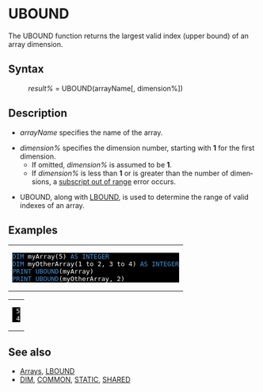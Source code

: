 <style>pre.codeide, pre.outputfixed, .outputcrt0 { background-color: #000 !important; color: #FFF !important; }</style><!DOCTYPE html>
<html class="client-nojs" dir="ltr" lang="en">
<head>
<title>UBOUND - QB64 Phoenix Edition Wiki</title>
</head>
<body class="mediawiki ltr sitedir-ltr mw-hide-empty-elt ns-0 ns-subject page-UBOUND rootpage-UBOUND skin-vector action-view skin-vector-legacy vector-feature-language-in-header-enabled vector-feature-language-in-main-page-header-disabled vector-feature-language-alert-in-sidebar-disabled vector-feature-sticky-header-disabled vector-feature-sticky-header-edit-disabled vector-feature-table-of-contents-disabled vector-feature-visual-enhancement-next-disabled">
<div class="mw-body" id="content" role="main">
<a id="top"></a>
<h1 class="firstHeading mw-first-heading" id="firstHeading"><span class="mw-page-title-main">UBOUND</span></h1>
<div class="vector-body" id="bodyContent">
<div class="mw-body-content mw-content-ltr" dir="ltr" id="mw-content-text" lang="en"><div class="mw-parser-output"><p>The <a class="mw-selflink selflink">UBOUND</a> function returns the largest valid index (upper bound) of an array dimension.
</p>
<h2><span class="mw-headline" id="Syntax">Syntax</span></h2>
<dl><dd><i>result%</i> = <a class="mw-selflink selflink">UBOUND</a>(arrayName[, dimension%])</dd></dl>
<p>
</p>
<h2><span class="mw-headline" id="Description">Description</span></h2>
<ul><li><i>arrayName</i> specifies the name of the array.</li></ul>
<ul><li><i>dimension%</i> specifies the dimension number, starting with <b>1</b> for the first dimension.
<ul><li>If omitted, <i>dimension%</i> is assumed to be <b>1</b>.</li>
<li>If <i>dimension%</i> is less than <b>1</b> or is greater than the number of dimensions, a <a href="ERROR_Codes" title="ERROR Codes">subscript out of range</a> error occurs.</li></ul></li></ul>
<ul><li><a class="mw-selflink selflink">UBOUND</a>, along with <a href="LBOUND" title="LBOUND">LBOUND</a>, is used to determine the range of valid indexes of an array.</li></ul>
<p>
</p>
<h2><span class="mw-headline" id="Examples">Examples</span></h2>
<table cellpadding="15px" width="100%">
<tbody><tr>
<td><pre class="codeide"><a href="DIM" title="DIM"><span style="color:#4593D8;">DIM</span></a> myArray(5) <a href="AS" title="AS"><span style="color:#4593D8;">AS</span></a> <a href="INTEGER" title="INTEGER"><span style="color:#4593D8;">INTEGER</span></a>
<a href="DIM" title="DIM"><span style="color:#4593D8;">DIM</span></a> myOtherArray(1 to 2, 3 to 4) <a href="AS" title="AS"><span style="color:#4593D8;">AS</span></a> <a href="INTEGER" title="INTEGER"><span style="color:#4593D8;">INTEGER</span></a>
<a href="PRINT" title="PRINT"><span style="color:#4593D8;">PRINT</span></a> <a class="mw-selflink selflink"><span style="color:#4593D8;">UBOUND</span></a>(myArray)
<a href="PRINT" title="PRINT"><span style="color:#4593D8;">PRINT</span></a> <a class="mw-selflink selflink"><span style="color:#4593D8;">UBOUND</span></a>(myOtherArray, 2)
</pre>
</td></tr></tbody></table>
<table cellpadding="15px" width="100%">
<tbody><tr>
<td><pre class="outputcrt0"> 5
 4
</pre>
</td></tr></tbody></table>
<p>
</p>
<h2><span class="mw-headline" id="See_also">See also</span></h2>
<ul><li><a href="Arrays" title="Arrays">Arrays</a>, <a href="LBOUND" title="LBOUND">LBOUND</a></li>
<li><a href="DIM" title="DIM">DIM</a>, <a href="COMMON" title="COMMON">COMMON</a>, <a href="STATIC" title="STATIC">STATIC</a>, <a href="SHARED" title="SHARED">SHARED</a></li></ul>
<p>
</p>
<!-- 
NewPP limit report
Cached time: 20240715034236
Cache expiry: 86400
Reduced expiry: false
Complications: [show‐toc]
CPU time usage: 0.031 seconds
Real time usage: 0.042 seconds
Preprocessor visited node count: 111/1000000
Post‐expand include size: 1278/2097152 bytes
Template argument size: 131/2097152 bytes
Highest expansion depth: 3/100
Expensive parser function count: 0/100
Unstrip recursion depth: 0/20
Unstrip post‐expand size: 0/5000000 bytes
-->
<!--
Transclusion expansion time report (%,ms,calls,template)
100.00%   23.273      1 -total
 11.96%    2.783      1 Template:PageSyntax
  9.47%    2.204     10 Template:Cl
  9.23%    2.148      1 Template:PageDescription
  8.69%    2.022      1 Template:PageNavigation
  8.59%    1.999      4 Template:Parameter
  8.29%    1.929      1 Template:CodeStart
  7.98%    1.856      1 Template:CodeEnd
  7.92%    1.843      1 Template:PageExamples
  7.48%    1.741      1 Template:OutputEnd
-->
<!-- Saved in parser cache with key qb64pnix_mw19894-mwmb_:pcache:idhash:491-0!canonical and timestamp 20240715034236 and revision id 6627.
 -->
</div>
</div>
</div>
</div>
</body>
</html>